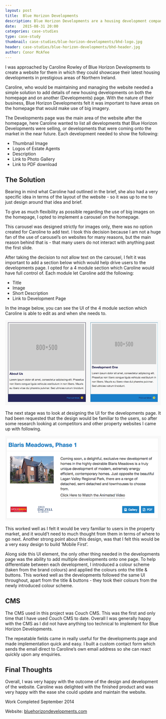 ```yaml
---
layout: post
title:  Blue Horizon Developments
description: Blue Horizon Developments are a housing development company building houses in prestigious areas of Northern Ireland.  Have a read of this case study to see what my role was for the company 
date:   2015-08-31 20:00
categories: case-studies
type: case-study
thumbnail: case-studies/blue-horizon-developments/bhd-logo.jpg
header: case-studies/blue-horizon-developments/bhd-header.jpg
author: Conor McAfee
---
```


I was approached by Caroline Rowley of Blue Horizon Developments to create a website for them in which they could showcase their latest housing developments in prestigious areas of Northern Ireland.

Caroline, who would be maintaining and managing the website needed a simple solution to add details of new housing developments on both the homepage and on another (Developments) page.  With the nature of their business, Blue Horizon Developments felt it was important to have areas on the homepage that would make use of big imagery.  

The Developments page was the main area of the website after the homepage, here Caroline wanted to list all developments that Blue Horizon Developments were selling, or developments that were coming onto the market in the near future.  Each development needed to show the following: 

* Thumbnail Image
* Logos of Estate Agents
* Description
* Link to Photo Gallery
* Link to PDF download

## The Solution

Bearing in mind what Caroline had outlined in the brief, she also had a very specific idea in terms of the layout of the website - so it was up to me to just design around that idea and brief.  

To give as much flexibility as possible regarding the use of big images on the homepage, I opted to implement a carousel on the homepage.

This carousel was designed strictly for images only, there was no option created for Caroline to add text.  I took this decision because I am not a huge fan of the use of carousel’s on websites for many reasons, but the main reason behind that is - that many users do not interact with anything past the first slide.

After taking the decision to not allow text on the carousel, I felt it was important to add a section below which would help drive users to the developments page.  I opted for a 4 module section which Caroline would have full control of.  Each module let Caroline add the following: 

* Title
* Image
* Short Description
* Link to Development Page

In the image below, you can see the UI of the 4 module section which Caroline is able to edit as and when she needs to.

![Blue Horizon Developments - Homepage UI](/assets/images/case-studies/blue-horizon-developments/bhd-homepage-ui.jpg)

The next stage was to look at designing the UI for the developments page.  It had been requested that the design would be familiar to the users, so after some research looking at competitors and other property websites I came up with following.

![Blue Horizon Developments - Developments UI](/assets/images/case-studies/blue-horizon-developments/bhd-developments-ui.png)

This worked well as I felt it would be very familiar to users in the property market, and it would’t need to much thought from them in terms of where to go next.  Another strong point about this design, was that I felt this would be a very easy design to build ‘Mobile First’.

Along side this UI element, the only other thing needed in the developments page was the ability to add multiple developments onto one page.  To help differentiate between each development, I introduced a colour scheme (taken from the brand colours) and applied the colours onto the title &amp; buttons.  This worked well as the developments followed the same UI throughout, apart from the title &amp; buttons - they took their colours from the newly introduced colour scheme.

## CMS 

The CMS used in this project was Couch CMS.  This was the first and only time that I have used Couch CMS to date.  Overall I was generally happy with the CMS as I did not have anything too technical to implement for Blue Horizon Developments.

The repeatable fields came in really useful for the developments page and made implementation quick and easy.  I built a custom contact form which sends the email direct to Caroline’s own email address so she can react quickly upon any enquiries.

## Final Thoughts

Overall, I was very happy with the outcome of the design and development of the website.  Caroline was delighted with the finished product and was very happy with the ease she could update and maintain the website.  

Work Completed September 2014

Website: [bluehorizondevelopments.com](http://www.bluehorizondevelopments.com)